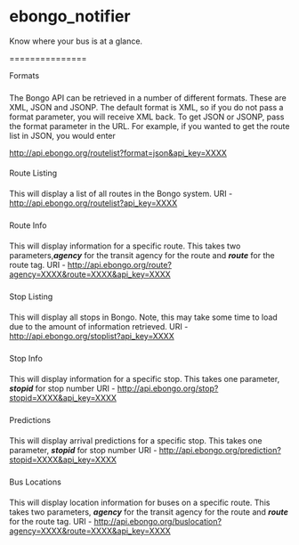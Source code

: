 ebongo_notifier
===============

Know where your bus is at a glance.

===============

Formats
###
The Bongo API can be retrieved in a number of different formats. These are XML, JSON and JSONP. The default format is XML, so if you do not pass a format parameter, you will receive XML back. To get JSON or JSONP, pass the format parameter in the URL. For example, if you wanted to get the route list in JSON, you would enter

http://api.ebongo.org/routelist?format=json&api_key=XXXX

####

Route Listing
####
This will display a list of all routes in the Bongo system.
URI - http://api.ebongo.org/routelist?api_key=XXXX
#####
Route Info
####
This will display information for a specific route. This takes two parameters,**_agency_** for the transit agency for the route and **_route_** for the route tag.
URI - http://api.ebongo.org/route?agency=XXXX&route=XXXX&api_key=XXXX
#####
Stop Listing
####
This will display all stops in Bongo. Note, this may take some time to load due to the amount of information retrieved.
URI - http://api.ebongo.org/stoplist?api_key=XXXX
#####
Stop Info
####
This will display information for a specific stop. This takes one parameter, **_stopid_** for stop number
URI - http://api.ebongo.org/stop?stopid=XXXX&api_key=XXXX
#####
Predictions
####
This will display arrival predictions for a specific stop. This takes one parameter, **_stopid_** for stop number
URI - http://api.ebongo.org/prediction?stopid=XXXX&api_key=XXXX
#####
Bus Locations
####
This will display location information for buses on a specific route. This takes two parameters, **_agency_** for the transit agency for the route and **_route_** for the route tag.
URI - http://api.ebongo.org/buslocation?agency=XXXX&route=XXXX&api_key=XXXX
#####

